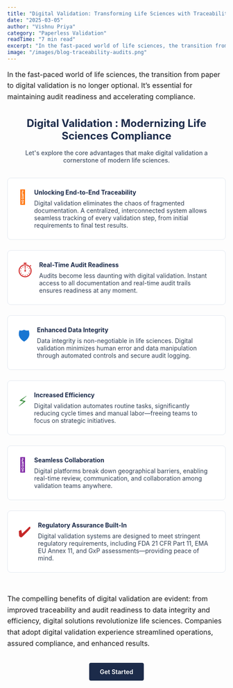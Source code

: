 ```yaml
---
title: "Digital Validation: Transforming Life Sciences with Traceability & Audits"
date: "2025-03-05"
author: "Vishnu Priya"
category: "Paperless Validation"
readTime: "7 min read"
excerpt: "In the fast-paced world of life sciences, the transition from paper to digital validation is no longer optional. It’s essential for maintaining audit readiness."
image: "/images/blog-traceability-audits.png"
---
```


<p style="font-size:1rem; line-height:1.6; margin-bottom:2rem;">
In the fast-paced world of life sciences, the transition from paper to digital validation is no longer optional. It’s essential for maintaining audit readiness and accelerating compliance.
</p>

<h2 style="font-size:1.5rem; color:#1c2b4a; text-align:center; margin-bottom:1rem;">
Digital Validation : Modernizing Life Sciences Compliance
</h2>
<p style="text-align:center; color:#475569; margin-bottom:2rem; font-weight:500;">
Let's explore the core advantages that make digital validation a cornerstone of modern life sciences.
</p>

<div style="display:grid; grid-template-columns:repeat(auto-fit,minmax(250px,1fr)); gap:1.5rem; margin-bottom:3rem;">
  <div style="padding:1.5rem; border:1px solid #e2e8f0; border-radius:8px; display:flex; align-items:flex-start; background:#ffffff;">
    <span style="font-size:2rem; color:#ff6f00; margin-right:1rem;">🔗</span>
    <div>
      <h4 style="margin:0 0 0.5rem; color:#1c2b4a;">Unlocking End-to-End Traceability</h4>
      <p style="margin:0; color:#334155;">
        Digital validation eliminates the chaos of fragmented documentation. A centralized, interconnected system allows seamless tracking of every validation step, from initial requirements to final test results.
      </p>
    </div>
  </div>
  <div style="padding:1.5rem; border:1px solid #e2e8f0; border-radius:8px; display:flex; align-items:flex-start; background:#ffffff;">
    <span style="font-size:2rem; color:#d32f2f; margin-right:1rem;">⏱️</span>
    <div>
      <h4 style="margin:0 0 0.5rem; color:#1c2b4a;">Real-Time Audit Readiness</h4>
      <p style="margin:0; color:#334155;">
        Audits become less daunting with digital validation. Instant access to all documentation and real-time audit trails ensures readiness at any moment.
      </p>
    </div>
  </div>
  <div style="padding:1.5rem; border:1px solid #e2e8f0; border-radius:8px; display:flex; align-items:flex-start; background:#ffffff;">
    <span style="font-size:2rem; color:#1976d2; margin-right:1rem;">🛡️</span>
    <div>
      <h4 style="margin:0 0 0.5rem; color:#1c2b4a;">Enhanced Data Integrity</h4>
      <p style="margin:0; color:#334155;">
        Data integrity is non-negotiable in life sciences. Digital validation minimizes human error and data manipulation through automated controls and secure audit logging.
      </p>
    </div>
  </div>
  <div style="padding:1.5rem; border:1px solid #e2e8f0; border-radius:8px; display:flex; align-items:flex-start; background:#ffffff;">
    <span style="font-size:2rem; color:#388e3c; margin-right:1rem;">⚡</span>
    <div>
      <h4 style="margin:0 0 0.5rem; color:#1c2b4a;">Increased Efficiency</h4>
      <p style="margin:0; color:#334155;">
        Digital validation automates routine tasks, significantly reducing cycle times and manual labor—freeing teams to focus on strategic initiatives.
      </p>
    </div>
  </div>
  <div style="padding:1.5rem; border:1px solid #e2e8f0; border-radius:8px; display:flex; align-items:flex-start; background:#ffffff;">
    <span style="font-size:2rem; color:#7b1fa2; margin-right:1rem;">🤝</span>
    <div>
      <h4 style="margin:0 0 0.5rem; color:#1c2b4a;">Seamless Collaboration</h4>
      <p style="margin:0; color:#334155;">
        Digital platforms break down geographical barriers, enabling real-time review, communication, and collaboration among validation teams anywhere.
      </p>
    </div>
  </div>
  <div style="padding:1.5rem; border:1px solid #e2e8f0; border-radius:8px; display:flex; align-items:flex-start; background:#ffffff;">
    <span style="font-size:2rem; color:#c62828; margin-right:1rem;">✔️</span>
    <div>
      <h4 style="margin:0 0 0.5rem; color:#1c2b4a;">Regulatory Assurance Built-In</h4>
      <p style="margin:0; color:#334155;">
        Digital validation systems are designed to meet stringent regulatory requirements, including FDA 21 CFR Part 11, EMA EU Annex 11, and GxP assessments—providing peace of mind.
      </p>
    </div>
  </div>
</div>

<p style="font-size:1rem; line-height:1.6; margin-bottom:2rem;">
The compelling benefits of digital validation are evident: from improved traceability and audit readiness to data integrity and efficiency, digital solutions revolutionize life sciences. Companies that adopt digital validation experience streamlined operations, assured compliance, and enhanced results.
</p>

<div style="text-align:center; margin-top:2rem;">
  <a href="/contact-us" style="display:inline-block; background:#1c2b4a; color:#ffffff; padding:0.75rem 1.5rem; border-radius:4px; text-decoration:none; font-weight:600;">
    Get Started
  </a>
</div>
